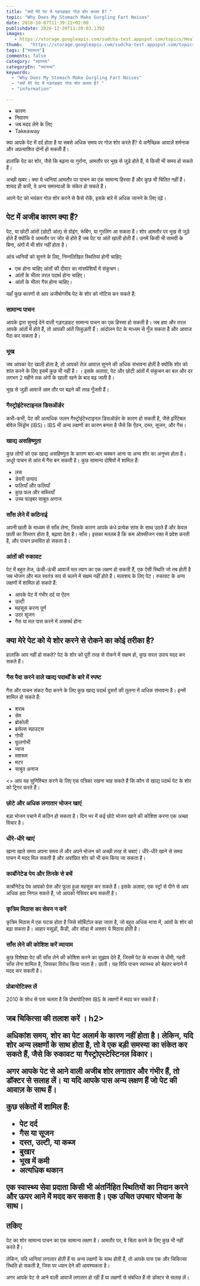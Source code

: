 ```yaml
---
title: "क्यों मेरे पेट में गड़गड़ाहट गोज़ शोर करता है? "
topic: "Why Does My Stomach Make Gurgling Fart Noises"
date: 2018-10-07T11:39:22+02:00
publishdate: 2020-12-20T11:20:03.139Z
images: 
   - https://storage.googleapis.com/sudcha-test.appspot.com/topics/Health/default-selection/9.jpg
thumb:   "https://storage.googleapis.com/sudcha-test.appspot.com/topics/Health/default-selection/thumb/9.jpg"
tags: ["स्वास्थ्य"]
comments: false
category: "स्वास्थ्य"
categoryEn: "स्वास्थ्य"
keywords: 
  - "Why Does My Stomach Make Gurgling Fart Noises"
  - "क्यों मेरे पेट में गड़गड़ाहट गोज़ शोर करता है? "
  - "information"

---
```

<ul> <li> कारण </li> <li> निवारण </li> <li> जब मदद लेने के लिए </li> <li> Takeaway </li> </ul> <p> क्या आपके पेट में दर्द होता है या सबसे अधिक समय पर गोज़ शोर करते हैं? ये अनैच्छिक आवाज़ें शर्मनाक और अप्रत्याशित दोनों हो सकती हैं। </p> <p> हालांकि पेट का शोर, जैसे कि बढ़ना या गुर्राना, आमतौर पर भूख से जुड़े होते हैं, ये किसी भी समय हो सकते हैं। </p> <p> अच्छी खबर। क्या ये ध्वनियां आमतौर पर पाचन का एक सामान्य हिस्सा हैं और कुछ भी चिंतित नहीं हैं। शायद ही कभी, वे अन्य समस्याओं के संकेत हो सकते हैं। </p> <p> अपने पेट को भयंकर गोज़ शोर करने से कैसे रोकें, इसके बारे में अधिक जानने के लिए पढ़ें। </p> <h2> पेट में अजीब कारण क्या हैं? </h2> <p> पेट, या छोटी आंतों (छोटी आंत) से ग्रोइंग, रूंबिंग, या गुरलिंग आ सकता है। शोर आमतौर पर भूख से जुड़े होते हैं क्योंकि वे आमतौर पर जोर से होते हैं जब पेट या आंतें खाली होती हैं। उनमें किसी भी सामग्री के बिना, अंगों में भी शोर नहीं होता है। </p> <p> आंत्र ध्वनियों को सुनने के लिए, निम्नलिखित स्थितियां होनी चाहिए: </p> <ul> <li> एक होना चाहिए आंतों की दीवार का मांसपेशियों में संकुचन। </li> <li> आंतों के भीतर तरल पदार्थ होना चाहिए। </li> <li> आंतों के भीतर गैस होना चाहिए। </li> </ul> <p> यहाँ कुछ कारणों से आप अजीबोगरीब पेट के शोर को नोटिस कर सकते हैं: </p> <h3> सामान्य पाचन </h3> <p> आपके द्वारा सुनाई देने वाली गड़गड़ाहट सामान्य पाचन का एक हिस्सा हो सकती है। जब हवा और तरल आपके आंतों में होते हैं, तो आपकी आंतें सिकुड़ती हैं। आंदोलन पेट के माध्यम से गूँज सकता है और आवाज़ पैदा कर सकता है। </p> <h3> भूख </h3> <p> जब आपका पेट खाली होता है, तो आपको तेज़ आवाज़ सुनने की अधिक संभावना होती है क्योंकि शोर को शांत करने के लिए इसमें कुछ भी नहीं है। । इसके अलावा, पेट और छोटी आंतों में संकुचन का बल और दर लगभग 2 महीने तक अंगों के खाली रहने के बाद बढ़ जाती है। </p> <p> भूख से जुड़ी आवाजें आम तौर पर बढ़ने की तरह गूँजती हैं। </p> <h3> गैस्ट्रोइंटेस्टाइनल डिसऑर्डर </h3> <p> कभी-कभी, पेट की अत्यधिक जलन गैस्ट्रोइंटेस्टाइनल डिसऑर्डर के कारण हो सकती है, जैसे इर्रिटेबल बोवेल सिंड्रोम (IBS)। IBS भी अन्य लक्षणों का कारण बनता है जैसे कि ऐंठन, दस्त, सूजन, और गैस। </p> <h3> खाद्य असहिष्णुता </h3> <p> कुछ लोगों को एक खाद्य असहिष्णुता के कारण बार-बार चक्कर आना या अन्य शोर का अनुभव होता है। अधूरे पाचन से आंत में गैस बन सकती है। कुछ सामान्य दोषियों में शामिल हैं: </p> <ul> <li> लस </li> <li> डेयरी उत्पाद </li> <li> फलियाँ और फलियाँ </li> <li> कुछ फल और सब्जियाँ </li> <li> उच्च फाइबर साबुत अनाज </li> </ul> <h3> साँस लेने में कठिनाई </h3> <p> अपनी छाती के माध्यम से साँस लेना, जिसके कारण आपके कंधे प्रत्येक सांस के साथ उठते हैं और केवल छाती का विस्तार होता है, बढ़ावा देता है। साँस। इसका मतलब है कि कम ऑक्सीजन रक्त में प्रवेश करती है, और पाचन प्रभावित हो सकता है। </p> <h3> आंतों की रुकावट </h3> <p> पेट में बहुत तेज, ऊंची-ऊंची आवाजें मल त्याग का एक लक्षण हो सकती हैं, एक ऐसी स्थिति जो तब होती है जब भोजन और मल स्वतंत्र रूप से चलने में सक्षम नहीं होते हैं। मलाशय के लिए पेट। रुकावट के अन्य लक्षणों में शामिल हो सकते हैं: </p> <ul> <li> आपके पेट में गंभीर दर्द या ऐंठन </li> <li> उल्टी </li> <li> महसूस करना पूर्ण </li> <li> उदर सूजन </li> <li> गैस या मल पास करने में असमर्थ होना </li> </ul> <h2> क्या मेरे पेट को ये शोर करने से रोकने का कोई तरीका है? </h2> <p> हालांकि आप नहीं हो सकते? पेट के शोर को पूरी तरह से रोकने में सक्षम हो, कुछ सरल उपाय मदद कर सकते हैं। </p> <h3> गैस पैदा करने वाले खाद्य पदार्थों के बारे में स्पष्ट </h3> <p> गैस और पाचन संकट पैदा करने के लिए कुछ खाद्य पदार्थ दूसरों की तुलना में अधिक संभावना है। इनमें शामिल हो सकते हैं: </p> <ul> <li> शराब </li> <li> सेम </li> <li> ब्रोकोली </li> <li> ब्रसेल्स स्प्राउट्स </li> <li> गोभी </li> <li> फूलगोभी </li> <li> प्याज </li> <li> मशरूम </li> <li> मटर </li> <li> साबुत अनाज </li> </ul> <> आप यह सुनिश्चित करने के लिए एक पत्रिका रखना चाह सकते हैं कि कौन से खाद्य पदार्थ पेट के शोर को ट्रिगर करते हैं। </p> <h3> छोटे और अधिक लगातार भोजन खाएं </h3> <p> बड़ा भोजन पचाने में कठिन हो सकता है। दिन भर में कई छोटे भोजन खाने की कोशिश करना एक अच्छा विचार है। </p> <h3> धीरे-धीरे खाएं </h3> <p> खाना खाते समय अपना समय लें और अपने भोजन को अच्छी तरह से चबाएं। धीरे-धीरे खाने से समग्र पाचन में मदद मिल सकती है और अवांछित शोर को भी कम किया जा सकता है। </p> <h3> कार्बोनेटेड पेय और तिनके से बचें </h3> <p> कार्बोनेटेड पेय आपको ग्रेस और फूला हुआ महसूस कर सकते हैं। इसके अलावा, एक स्ट्रॉ से पीने से आप अधिक हवा निगल सकते हैं, जो आपको गेसियर बना सकती है। </p> <h3> कृत्रिम मिठास का सेवन न करें </h3> <p> कृत्रिम मिठास में एक घटक होता है जिसे सोर्बिटोल कहा जाता है, जो बहुत अधिक मात्रा में, आंतों के शोर को बढ़ा सकता है। आहार मसूड़ों, कैंडी, और सोडा में अक्सर ये मिठास होती है। </p> <h3> साँस लेने की कोशिश करें व्यायाम </h3> <p> कुछ विशेषज्ञ पेट की साँस लेने की कोशिश करने का सुझाव देते हैं, जिसमें पेट के माध्यम से धीमी, गहरी साँस लेना शामिल है, जिसका विरोध किया जाता है। छाती। यह विधि पाचन स्वास्थ्य को बेहतर बनाने में मदद कर सकती है। </p> <h3> प्रोबायोटिक्स लें </h3> <p> 2010 के शोध से पता चलता है कि प्रोबायोटिक्स IBS के लक्षणों में मदद कर सकते हैं। </p> <h2> जब चिकित्सा की तलाश करें </b>। h2> <p> अधिकांश समय, शोर का पेट अलार्म के कारण नहीं होता है। लेकिन, यदि शोर अन्य लक्षणों के साथ होता है, तो वे एक बड़ी समस्या का संकेत कर सकते हैं, जैसे कि रुकावट या गैस्ट्रोएस्टेस्टिनल विकार। </p> <p> अगर आपके पेट से आने वाली अजीब शोर लगातार और गंभीर हैं, तो डॉक्टर से सलाह लें। या यदि आपके पास अन्य लक्षण हैं जो पेट की आवाज़ के साथ हैं। </p> <p> कुछ संकेतों में शामिल हैं: </p> <ul> <li> पेट दर्द </li> <li> गैस या सूजन </li> <li> दस्त, उल्टी, या कब्ज </li> <li> बुखार </li> <li> भूख में कमी </li> <li> अत्यधिक थकान </li> </ul> <p> एक स्वास्थ्य सेवा प्रदाता किसी भी अंतर्निहित स्थितियों का निदान करने और ऊपर आने में मदद कर सकता है। एक उचित उपचार योजना के साथ। </p> <h2> तकिए </h2> <p> पेट का शोर सामान्य पाचन का एक सामान्य लक्षण है। आमतौर पर, वे चिंता करने के लिए कुछ भी नहीं करते हैं। </p> <p> लेकिन, यदि ध्वनियां लगातार होती हैं या अन्य लक्षणों के साथ होती हैं, तो आपके पास एक और चिकित्सा स्थिति हो सकती है, जिस पर ध्यान देने की आवश्यकता है। </p> <p> अगर आपके पेट से आने वाली आवाजें लगातार हो रही हैं या लक्षणों से संबंधित हैं तो डॉक्टर से सलाह लें। </p> 